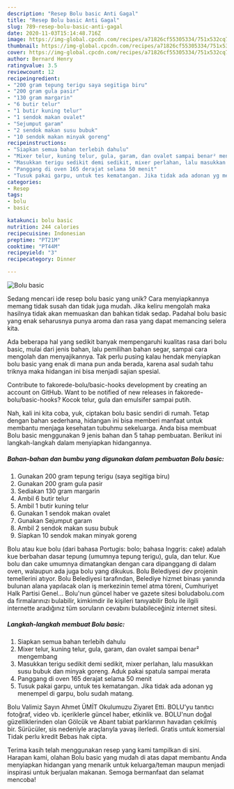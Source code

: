 ```yaml
---
description: "Resep Bolu basic Anti Gagal"
title: "Resep Bolu basic Anti Gagal"
slug: 789-resep-bolu-basic-anti-gagal
date: 2020-11-03T15:14:48.716Z
image: https://img-global.cpcdn.com/recipes/a71826cf55305334/751x532cq70/bolu-basic-foto-resep-utama.jpg
thumbnail: https://img-global.cpcdn.com/recipes/a71826cf55305334/751x532cq70/bolu-basic-foto-resep-utama.jpg
cover: https://img-global.cpcdn.com/recipes/a71826cf55305334/751x532cq70/bolu-basic-foto-resep-utama.jpg
author: Bernard Henry
ratingvalue: 3.5
reviewcount: 12
recipeingredient:
- "200 gram tepung terigu saya segitiga biru"
- "200 gram gula pasir"
- "130 gram margarin"
- "6 butir telur"
- "1 butir kuning telur"
- "1 sendok makan ovalet"
- "Sejumput garam"
- "2 sendok makan susu bubuk"
- "10 sendok makan minyak goreng"
recipeinstructions:
- "Siapkan semua bahan terlebih dahulu"
- "Mixer telur, kuning telur, gula, garam, dan ovalet sampai benar² mengembang"
- "Masukkan terigu sedikit demi sedikit, mixer perlahan, lalu masukkan susu bubuk dan minyak goreng. Aduk pakai spatula sampai merata"
- "Panggang di oven 165 derajat selama 50 menit"
- "Tusuk pakai garpu, untuk tes kematangan. Jika tidak ada adonan yg menempel di garpu, bolu sudah matang."
categories:
- Resep
tags:
- bolu
- basic

katakunci: bolu basic 
nutrition: 244 calories
recipecuisine: Indonesian
preptime: "PT21M"
cooktime: "PT44M"
recipeyield: "3"
recipecategory: Dinner

---
```



![Bolu basic](https://img-global.cpcdn.com/recipes/a71826cf55305334/751x532cq70/bolu-basic-foto-resep-utama.jpg)

Sedang mencari ide resep bolu basic yang unik? Cara menyiapkannya memang tidak susah dan tidak juga mudah. Jika keliru mengolah maka hasilnya tidak akan memuaskan dan bahkan tidak sedap. Padahal bolu basic yang enak seharusnya punya aroma dan rasa yang dapat memancing selera kita.

Ada beberapa hal yang sedikit banyak mempengaruhi kualitas rasa dari bolu basic, mulai dari jenis bahan, lalu pemilihan bahan segar, sampai cara mengolah dan menyajikannya. Tak perlu pusing kalau hendak menyiapkan bolu basic yang enak di mana pun anda berada, karena asal sudah tahu triknya maka hidangan ini bisa menjadi sajian spesial.

Contribute to fakorede-bolu/basic-hooks development by creating an account on GitHub. Want to be notified of new releases in fakorede-bolu/basic-hooks? Kocok telur, gula dan emulsifer sampai putih.


Nah, kali ini kita coba, yuk, ciptakan bolu basic sendiri di rumah. Tetap dengan bahan sederhana, hidangan ini bisa memberi manfaat untuk membantu menjaga kesehatan tubuhmu sekeluarga. Anda bisa membuat Bolu basic menggunakan 9 jenis bahan dan 5 tahap pembuatan. Berikut ini langkah-langkah dalam menyiapkan hidangannya.

<!--inarticleads1-->

##### Bahan-bahan dan bumbu yang digunakan dalam pembuatan Bolu basic:

1. Gunakan 200 gram tepung terigu (saya segitiga biru)
1. Gunakan 200 gram gula pasir
1. Sediakan 130 gram margarin
1. Ambil 6 butir telur
1. Ambil 1 butir kuning telur
1. Gunakan 1 sendok makan ovalet
1. Gunakan Sejumput garam
1. Ambil 2 sendok makan susu bubuk
1. Siapkan 10 sendok makan minyak goreng


Bolu atau kue bolu (dari bahasa Portugis: bolo; bahasa Inggris: cake) adalah kue berbahan dasar tepung (umumnya tepung terigu), gula, dan telur. Kue bolu dan cake umumnya dimatangkan dengan cara dipanggang di dalam oven, walaupun ada juga bolu yang dikukus. Bolu Belediyesi dev projenin temellerini atıyor. Bolu Belediyesi tarafından, Belediye hizmet binası yanında bulunan alana yapılacak olan iş merkezinin temel atma töreni, Cumhuriyet Halk Partisi Genel… Bolu&#39;nun güncel haber ve gazete sitesi boludabolu.com da firmalarınızı bulabilir, kimkimdir ile kişileri tanıyabilir Bolu ile ilgili internette aradığınız tüm soruların cevabını bulabileceğiniz internet sitesi. 

<!--inarticleads2-->

##### Langkah-langkah membuat Bolu basic:

1. Siapkan semua bahan terlebih dahulu
1. Mixer telur, kuning telur, gula, garam, dan ovalet sampai benar² mengembang
1. Masukkan terigu sedikit demi sedikit, mixer perlahan, lalu masukkan susu bubuk dan minyak goreng. Aduk pakai spatula sampai merata
1. Panggang di oven 165 derajat selama 50 menit
1. Tusuk pakai garpu, untuk tes kematangan. Jika tidak ada adonan yg menempel di garpu, bolu sudah matang.


Bolu Valimiz Sayın Ahmet ÜMİT Okulumuzu Ziyaret Etti. BOLU&#39;yu tanıtıcı fotoğraf, video vb. içeriklerle güncel haber, etkinlik ve. BOLU&#39;nun doğal güzelliklerinden olan Gölcük ve Abant tabiat parklarının havadan çekilmiş bir. Sürücüler, sis nedeniyle araçlarıyla yavaş ilerledi. Gratis untuk komersial Tidak perlu kredit Bebas hak cipta. 

Terima kasih telah menggunakan resep yang kami tampilkan di sini. Harapan kami, olahan Bolu basic yang mudah di atas dapat membantu Anda menyiapkan hidangan yang menarik untuk keluarga/teman maupun menjadi inspirasi untuk berjualan makanan. Semoga bermanfaat dan selamat mencoba!
